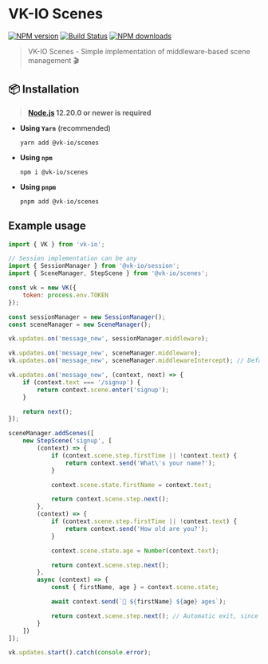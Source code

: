 # VK-IO Scenes

<a href="https://www.npmjs.com/package/@vk-io/scenes"><img src="https://img.shields.io/npm/v/@vk-io/scenes.svg?style=flat-square" alt="NPM version"></a>
<a href="https://github.com/negezor/vk-io/actions/workflows/tests.yml"><img src="https://img.shields.io/github/workflow/status/negezor/vk-io/VK-IO CI?style=flat-square" alt="Build Status"></a>
<a href="https://www.npmjs.com/package/@vk-io/scenes"><img src="https://img.shields.io/npm/dt/@vk-io/scenes.svg?style=flat-square" alt="NPM downloads"></a>

> VK-IO Scenes - Simple implementation of middleware-based scene management 🎬

## 📦 Installation

> **[Node.js](https://nodejs.org/) 12.20.0 or newer is required**

- **Using `Yarn`** (recommended)
  ```shell
  yarn add @vk-io/scenes
  ```
- **Using `npm`**
  ```shell
  npm i @vk-io/scenes
  ```
- **Using `pnpm`**
  ```shell
  pnpm add @vk-io/scenes
  ```

## Example usage

```javascript
import { VK } from 'vk-io';

// Session implementation can be any
import { SessionManager } from '@vk-io/session';
import { SceneManager, StepScene } from '@vk-io/scenes';

const vk = new VK({
	token: process.env.TOKEN
});

const sessionManager = new SessionManager();
const sceneManager = new SceneManager();

vk.updates.on('message_new', sessionManager.middleware);

vk.updates.on('message_new', sceneManager.middleware);
vk.updates.on('message_new', sceneManager.middlewareIntercept); // Default scene entry handler

vk.updates.on('message_new', (context, next) => {
	if (context.text === '/signup') {
		return context.scene.enter('signup');
	}

	return next();
});

sceneManager.addScenes([
	new StepScene('signup', [
		(context) => {
			if (context.scene.step.firstTime || !context.text) {
				return context.send('What\'s your name?');
			}

			context.scene.state.firstName = context.text;

			return context.scene.step.next();
		},
		(context) => {
			if (context.scene.step.firstTime || !context.text) {
				return context.send('How old are you?');
			}

			context.scene.state.age = Number(context.text);

			return context.scene.step.next();
		},
		async (context) => {
			const { firstName, age } = context.scene.state;

			await context.send(`👤 ${firstName} ${age} ages`);

			return context.scene.step.next(); // Automatic exit, since this is the last scene
		}
	])
]);

vk.updates.start().catch(console.error);
```
